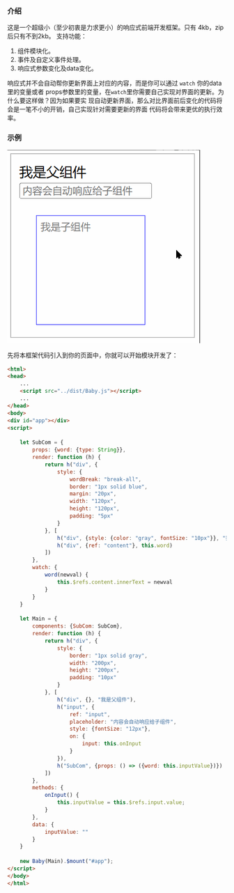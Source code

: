 ### 介绍

这是一个超级小（至少初衷是力求更小）的响应式前端开发框架。只有 4kb，zip后只有不到2kb。
支持功能：

1. 组件模块化。
2. 事件及自定义事件处理。
3. 响应式参数变化及data变化。

响应式并不会自动帮你更新界面上对应的内容，而是你可以通过 `watch` 你的data里的变量或者
props参数里的变量，在`watch`里你需要自己实现对界面的更新。为什么要这样做？因为如果要实
现自动更新界面，那么对比界面前后变化的代码将会是一笔不小的开销，自己实现针对需要更新的界面
代码将会带来更优的执行效率。

### 示例

![prev](./babyprev.gif)

先将本框架代码引入到你的页面中，你就可以开始模块开发了：

```html
<html>
<head>
    ...
    <script src="../dist/Baby.js"></script>
    ...
</head>
<body>
<div id="app"></div>
<script>

    let SubCom = {
        props: {word: {type: String}},
        render: function (h) {
            return h("div", {
                style: {
                    wordBreak: "break-all",
                    border: "1px solid blue",
                    margin: "20px",
                    width: "120px",
                    height: "120px",
                    padding: "5px"
                }
            }, [
                h("div", {style: {color: "gray", fontSize: "10px"}}, "我是子组件"),
                h("div", {ref: "content"}, this.word)
            ])
        },
        watch: {
            word(newval) {
                this.$refs.content.innerText = newval
            }
        }
    }

    let Main = {
        components: {SubCom: SubCom},
        render: function (h) {
            return h("div", {
                style: {
                    border: "1px solid gray",
                    width: "200px",
                    height: "200px",
                    padding: "10px"
                }
            }, [
                h("div", {}, "我是父组件"),
                h("input", {
                    ref: "input",
                    placeholder: "内容会自动响应给子组件",
                    style: {fontSize: "12px"},
                    on: {
                        input: this.onInput
                    }
                }),
                h("SubCom", {props: () => ({word: this.inputValue})})
            ])
        },
        methods: {
            onInput() {
                this.inputValue = this.$refs.input.value;
            }
        },
        data: {
            inputValue: ""
        }
    }

    new Baby(Main).$mount("#app");
</script>
</body>
</html>
```